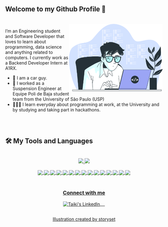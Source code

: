  

## Welcome to my Github Profile 🤝

<div>
 
 <br />
 
 <img align="right" src="https://github.com/TKHToni/TKHToni/blob/main/images/3301603.png" width="300"/>
 
 <p>
  I’m an Engineering student and Software Developer that loves to learn about programming, data science and anything related to computers. I currently work as a Backend Developer Intern at A1RX.
 </p>
 <ul>
  <li>🚗 I am a car guy.</li>
  <li>🔧 I worked as a Suspension Engineer at Equipe Poli de Baja student team from the University of São Paulo (USP) </li>
  <li>👨🏻‍💻 I learn everyday about programming at work, at the University and by studying and taking part in hackathons.</li>
 </ul>
</div>

<br />

<br />

## 🛠 My Tools and Languages

<br />

<div align="center">
  <a href="https://github.com/TKHToni">
  <img height="180em" src="https://github-readme-stats.vercel.app/api?username=TKHToni&show_icons=true&theme=prussian&include_all_commits=true&count_private=true"/>
  <img height="180em" src="https://github-readme-stats.vercel.app/api/top-langs/?username=TKHToni&layout=compact&langs_count=7&theme=prussian "/>
</div>
<div align="center">

  <br />

  <img align="center" style="maring-top:10px" style="padding-top:10px" src="https://img.shields.io/badge/Python-14354C?style=for-the-badge&logo=python&logoColor=white">
  <img align="center" style="maring-top:10px" src="https://img.shields.io/badge/JavaScript-F7DF1E?style=for-the-badge&logo=javascript&logoColor=black">
  <img align="center" style="maring-top:10px" src="https://img.shields.io/badge/TypeScript-007ACC?style=for-the-badge&logo=typescript&logoColor=white">
  <img align="center" style="maring-top:10px" src="https://img.shields.io/badge/Node.js-43853D?style=for-the-badge&logo=node.js&logoColor=white">
  <img align="center" style="maring-top:10px" src="https://img.shields.io/badge/Express.js-000000?style=for-the-badge&logo=express&logoColor=white">
  <img align="center" style="maring-top:10px" src="https://img.shields.io/badge/HTML5-E34F26?style=for-the-badge&logo=html5&logoColor=white">
  <img align="center" style="maring-top:10px" src="https://img.shields.io/badge/CSS3-1572B6?style=for-the-badge&logo=css3&logoColor=white">
  <img align="center" style="maring-top:10px" src="https://img.shields.io/badge/MongoDB-4EA94B?style=for-the-badge&logo=mongodb&logoColor=white">
  <img align="center" style="maring-top:10px" src="https://img.shields.io/badge/Visual_Studio_Code-0078D4?style=for-the-badge&logo=visual%20studio%20code&logoColor=white">
  <img align="center" style="maring-top:10px" src="https://img.shields.io/badge/GIT-E44C30?style=for-the-badge&logo=git&logoColor=white">
  <img align="center" style="maring-top:10px" src="https://img.shields.io/badge/Bootstrap-563D7C?style=for-the-badge&logo=bootstrap&logoColor=white">
  <img align="center" style="maring-top:10px" src="https://img.shields.io/badge/Matplotlib-11557c?style=for-the-badge&logo=Matplotlib&logoColor=white">
  <img align="center" style="maring-top:10px" src="https://img.shields.io/badge/Seaborn-11557c?style=for-the-badge&logo=Matplotlib&logoColor=white">
  <img align="center" style="maring-top:10px" src="https://img.shields.io/badge/Pandas-150458?style=for-the-badge&logo=pandas&logoColor=white">
  <img align="center" style="maring-top:10px" src="https://img.shields.io/badge/Numpy-013243?style=for-the-badge&logo=numpy&logoColor=white">
</div> 

<br />

##
 
<div align="center">
  <h3 align="center">Connect with me</h3> 
</div>
<p align="center">
 <a href="https://www.linkedin.com/in/taiki-hashizume/" target="blank">
  <img align="center" alt="Taiki's LinkedIn" width="30px" src="https://www.vectorlogo.zone/logos/linkedin/linkedin-icon.svg" /> &nbsp; &nbsp;
 </a>
<br/>
<br/>


<div align="center">
 <a href='https://www.freepik.com/vectors/programming-language'>Illustration created by storyset</a>
</div>

